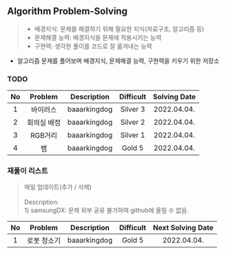 ## Algorithm Problem-Solving
>- 배경지식: 문제를 해결하기 위해 필요한 지식(자료구조, 알고리즘 등)
>- 문제해결 능력: 배경지식을 문제에 적용시키는 능력
>- 구현력: 생각한 풀이를 코드로 잘 옮겨내는 능력

- 알고리즘 문제를 풀어보며 배경지식, 문제해결 능력, 구현력을 키우기 위한 저장소

### TODO
| No | Problem | Description | Difficult | Solving Date |
|:------:|:---------:|:---------:|:-----------:|:-----------:|
| 1 | 바이러스 | baaarkingdog | Silver 3 | 2022.04.04. |
| 2 | 회의실 배정 | baaarkingdog | Silver 2 | 2022.04.04. |
| 3 | RGB거리 | baaarkingdog | Silver 1 | 2022.04.04. |
| 4 | 뱀 | baaarkingdog | Gold 5 | 2022.04.04. |

### 재풀이 리스트
>매일 업데이트(추가 / 삭제)
><br>
><br>Description: 
> <br>1) samsungDX: 문제 외부 공유 불가하여 github에 올릴 수 없음.

| No | Problem | Description | Difficult | Next Solving Date |
|:------:|:---------:|:---------:|:-----------:|:-----------:|
| 1 | 로봇 청소기 | baaarkingdog | Gold 5 | 2022.04.04. |
